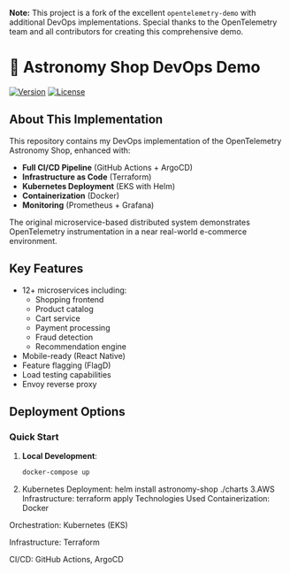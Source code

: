 **Note:** This project is a fork of the excellent `opentelemetry-demo` with additional DevOps implementations. Special thanks to the OpenTelemetry team and all contributors for creating this comprehensive demo.

<!-- markdownlint-disable-next-line -->
# 🌌 Astronomy Shop DevOps Demo

[![Version](https://img.shields.io/github/v/release/open-telemetry/opentelemetry-demo?color=blueviolet)](https://github.com/open-telemetry/opentelemetry-demo/releases)
[![License](https://img.shields.io/badge/License-Apache_2.0-blue.svg?color=red)](https://github.com/open-telemetry/opentelemetry-demo/blob/main/LICENSE)

## About This Implementation

This repository contains my DevOps implementation of the OpenTelemetry Astronomy Shop, enhanced with:

- **Full CI/CD Pipeline** (GitHub Actions + ArgoCD)
- **Infrastructure as Code** (Terraform)
- **Kubernetes Deployment** (EKS with Helm)
- **Containerization** (Docker)
- **Monitoring** (Prometheus + Grafana)

The original microservice-based distributed system demonstrates OpenTelemetry instrumentation in a near real-world e-commerce environment.

## Key Features

- 12+ microservices including:
  - Shopping frontend
  - Product catalog
  - Cart service
  - Payment processing
  - Fraud detection
  - Recommendation engine
- Mobile-ready (React Native)
- Feature flagging (FlagD)
- Load testing capabilities
- Envoy reverse proxy

## Deployment Options

### Quick Start

1. **Local Development**:
   ```bash
   docker-compose up
   ```

2. Kubernetes Deployment:
   helm install astronomy-shop ./charts
3.AWS Infrastructure:
  terraform apply
Technologies Used
Containerization: Docker

Orchestration: Kubernetes (EKS)

Infrastructure: Terraform

CI/CD: GitHub Actions, ArgoCD

